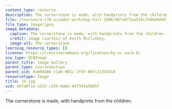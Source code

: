 ```yaml
---
content_type: resource
description: The cornerstone is made, with handprints from the children.
file: /courses/4-170-ecuador-workshop-fall-2006/60fa6f1ea533c2599a6e0d7343a90d5f_19.jpg
file_type: image/jpeg
image_metadata:
  caption: The cornerstone is made, with handprints from the children.
  credit: Image courtesy of Keith McCluskey.
  image-alt: The cornerstone
learning_resource_types: []
license: https://creativecommons.org/licenses/by-nc-sa/4.0/
ocw_type: OCWImage
parent_title: Image Gallery
parent_type: CourseSection
parent_uid: 8ab0d46b-c1a6-001c-2f9f-86fc11331618
resourcetype: Image
title: 19.jpg
uid: 60fa6f1e-a533-c259-9a6e-0d7343a90d5f
---
```

The cornerstone is made, with handprints from the children.